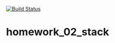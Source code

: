 [![Build Status](https://travis-ci.org/uliana99/homework_02_stack.svg?branch=master)](https://travis-ci.org/uliana99/homework_02_stack)
# homework_02_stack
